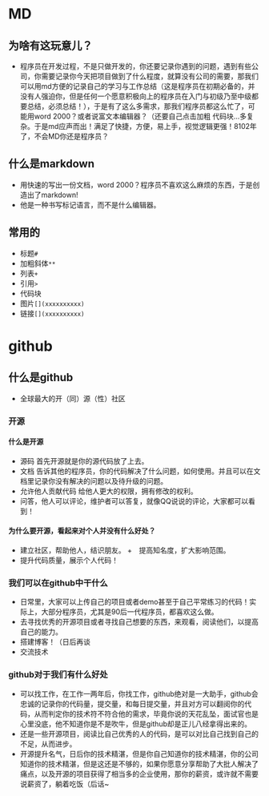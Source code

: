 # MD

## 为啥有这玩意儿？
+ 程序员在开发过程，不是只做开发的，你还要记录你遇到的问题，遇到有些公司，你需要记录你今天把项目做到了什么程度，就算没有公司的需要，那我们可以用md方便的记录自己的学习与工作总结（这是程序员在初期必备的，并没有人强迫你，但是任何一个愿意积极向上的程序员在入门与初级乃至中级都要总结，必须总结！），于是有了这么多需求，那我们程序员都这么忙了，可能用word 2000？或者说富文本编辑器？（还要自己点击加粗 代码块...多复杂。于是md应声而出！满足了快捷，方便，易上手，视觉逻辑更强！8102年了，不会MD你还是程序员？

## 什么是markdown
+ 用快速的写出一份文档，word 2000？程序员不喜欢这么麻烦的东西，于是创造出了markdown!
+ 他是一种书写标记语言，而不是什么编辑器。


## 常用的
+ 标题`#`
+ 加粗斜体`**`
+ 列表`+`
+ 引用`>`
+ 代码块` `
+ 图片`[](xxxxxxxxxx)`
+ 链接`[](xxxxxxxxxx)`


# github

## 什么是github
+ 全球最大的开（同）源（性）社区

### 开源
#### 什么是开源
+ 源码 首先开源就是你的源代码放了上去。
+ 文档 告诉其他的程序员，你的代码解决了什么问题，如何使用。并且可以在文档里记录你没有解决的问题以及待升级的问题。  
+ 允许他人贡献代码 给他人更大的权限，拥有修改的权利。
+ 问答，他人可以评论，维护者可以答复，就像QQ说说的评论，大家都可以看到！

#### 为什么要开源，看起来对个人并没有什么好处？
+ 建立社区，帮助他人，结识朋友。
+　提高知名度，扩大影响范围。
+ 提升代码质量，展示个人代码！

### 我们可以在github中干什么
+ 日常里，大家可以上传自己的项目或者demo甚至于自己平常练习的代码！实际上，大部分程序员，尤其是90后一代程序员，都喜欢这么做。
+ 去寻找优秀的开源项目或者寻找自己想要的东西，来观看，阅读他们，以提高自己的能力。
+ 搭建博客！（日后再谈
+ 交流技术

### github对于我们有什么好处
+ 可以找工作，在工作一两年后，你找工作，github绝对是一大助手，github会忠诚的记录你的代码量，提交量，和每日提交量，并且对方可以翻阅你的代码，从而判定你的技术符不符合他的需求，毕竟你说的天花乱坠，面试官也是心里没底，他不知道你是不是吹牛，但是github却是正儿八经拿得出来的。
+ 还是一些开源项目，阅读比自己优秀的人的代码，是可以对比自己找到自己的不足，从而进步。
+ 开源提升名气，日后你的技术精湛，但是你自己知道你的技术精湛，你的公司知道你的技术精湛，但是这还是不够的，如果你愿意分享帮助了大批人解决了痛点，以及开源的项目获得了相当多的企业使用，那你的薪资，或许就不需要说薪资了，躺着吃饭（后话~

